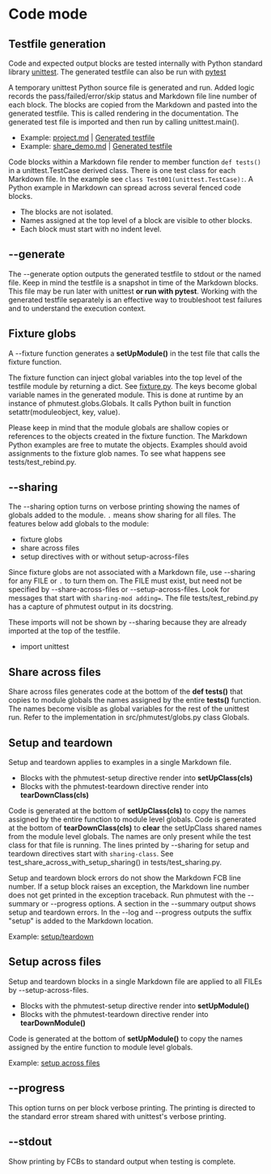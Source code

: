 # Code mode

## Testfile generation

Code and expected output blocks are tested internally with Python
standard library [unittest][1]. The generated testfile can also
be run with [pytest][2]

A temporary unittest Python source file is generated and run.
Added logic records the pass/failed/error/skip status and
Markdown file line number of each block.
The blocks are copied from the Markdown and pasted into the
generated testfile. This is called rendering in the documentation.
The generated test file is imported and then run by calling unittest.main().

- Example: [project.md](../tests/md/project.md) |
  [Generated testfile](generated_project_py.md)
- Example: [share_demo.md](../docs/share/share_demo.md) |
  [Generated testfile](generated_share_demo_py.md)

Code blocks within a Markdown file render to member function `def tests()`
in a unittest.TestCase derived class.
There is one test class for each Markdown file.
In the example see `class Test001(unittest.TestCase):`. A Python example
in Markdown can spread across several fenced code blocks.

- The blocks are not isolated.
- Names assigned at the top level of a block are visible to other blocks.
- Each block must start with no indent level.

## --generate

The --generate option outputs the generated testfile to stdout or the named
file. Keep in mind the testfile is a snapshot in time of the Markdown blocks.
This file may be run later with unittest **or run with pytest**.
Working with the generated testfile separately is an effective way to
troubleshoot test failures and to understand the execution context.

## Fixture globs

A --fixture function generates a **setUpModule()** in the test file
that calls the fixture function.

The fixture function can inject global variables into the top level
of the testfile module by returning a dict. See [fixture.py](fixture_py.md).
The keys become global variable names in the generated module.
This is done at runtime by an instance of phmutest.globs.Globals.
It calls Python built in function setattr(moduleobject, key, value).

Please keep in mind that the module globals are shallow copies or
references to the objects created in the fixture function. The Markdown
Python examples are free to mutate the objects.
Examples should avoid assignments to the fixture glob names. To see what
happens see tests/test_rebind.py.

## --sharing

The --sharing option turns on verbose printing showing the names of globals
added to the module. `.` means show sharing for all files.
The features below add globals to the module:

- fixture globs
- share across files
- setup directives with or without setup-across-files

Since fixture globs are not associated with a Markdown file, use --sharing
for any FILE or `.` to turn them on. The FILE must exist, but
need not be specified by --share-across-files or --setup-across-files.
Look for messages that start with `sharing-mod adding=`.
The file tests/test_rebind.py has a capture of phmutest output
in its docstring.

These imports will not be shown by --sharing because they are already
imported at the top of the testfile.

- import unittest

## Share across files

Share across files generates code at the bottom of the **def tests()**
that copies to module globals the names assigned by the entire
**tests()** function.
The names become visible as global variables for the rest of
the unittest run.
Refer to the implementation in src/phmutest/globs.py class Globals.

## Setup and teardown

Setup and teardown applies to examples in a single Markdown file.

- Blocks with the phmutest-setup directive render into **setUpClass(cls)**
- Blocks with the phmutest-teardown directive render into **tearDownClass(cls)**

Code is generated at the bottom of **setUpClass(cls)**
to copy the names assigned by the entire function to module level globals.
Code is generated at the bottom of **tearDownClass(cls)**
to **clear** the setUpClass shared names from the module level globals.
The names are only present while the test class for that file is running.
The lines printed by --sharing for setup and teardown
directives start with `sharing-class`.
See test_share_across_with_setup_sharing() in tests/test_sharing.py.

Setup and teardown block errors do not show the Markdown FCB line number.
If a setup block raises an exception, the Markdown line number does not
get printed in the exception traceback.
Run phmutest with the --summary or --progress options.
A section in the --summary output shows setup and teardown errors.
In the --log and --progress outputs the suffix "setup" is added
to the Markdown location.

Example: [setup/teardown](setup/setup.md)

## Setup across files

Setup and teardown blocks in a single Markdown file are applied to all FILEs
by --setup-across-files.

- Blocks with the phmutest-setup directive render into **setUpModule()**
- Blocks with the phmutest-teardown directive render into **tearDownModule()**

Code is generated at the bottom of **setUpModule()**
to copy the names assigned by the entire function to module level globals.

Example: [setup across files](setup/across1.md)

## --progress

This option turns on per block verbose printing. The printing is directed
to the standard error stream shared with unittest's verbose printing.

## --stdout

Show printing by FCBs to standard output when testing is complete.

[1]: https://docs.python.org/3/library/unittest.html
[2]: https://docs.pytest.org
